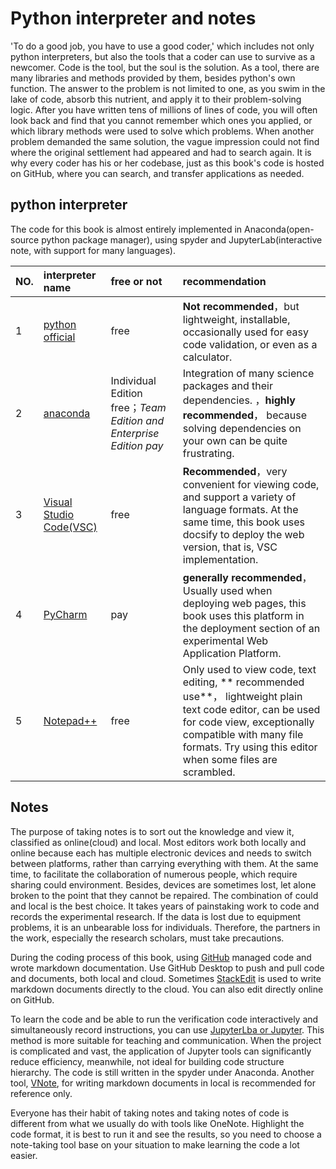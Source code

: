 # Python interpreter and notes
'To do a good job, you have to use a good coder,' which includes not only python interpreters, but also the tools that a coder can use to survive as a newcomer. Code is the tool, but the soul is the solution. As a tool, there are many libraries and methods provided by them, besides python's own function.  The answer to the problem is not limited to one, as you swim in the lake of code, absorb this nutrient, and apply it to their problem-solving logic. After you have written tens of millions of lines of code, you will often look back and find that you cannot remember which ones you applied, or which library methods were used to solve which problems. When another problem demanded the same solution, the vague impression could not find where the original settlement had appeared and had to search again. It is why every coder has his or her codebase, just as this book's code is hosted on GitHub, where you can search, and transfer applications as needed.

## python interpreter
The code for this book is almost entirely implemented in Anaconda(open-source python package manager), using spyder and JupyterLab(interactive note, with support for many languages).

NO. |interpreter name| free or not|recommendation|
------------ |:-------------|:-------------|:-------------|
1 |[python official](https://www.python.org/downloads/)|free|**Not recommended**，but lightweight, installable, occasionally used for easy code validation, or even as a calculator.| 
2 |[anaconda](https://www.anaconda.com/)|Individual Edition free；<em>Team Edition and Enterprise Edition pay</em> |Integration of many science packages and their dependencies. ，**highly recommended**， because solving dependencies on your own can be quite frustrating.|
3 |[Visual Studio Code(VSC)](https://code.visualstudio.com/)|free|**Recommended**，very convenient for viewing code, and support a variety of language formats. At the same time, this book uses docsify to deploy the web version, that is, VSC implementation.|
4 |[PyCharm](https://www.jetbrains.com/pycharm/download/#section=windows)|pay|**generally recommended**，Usually used when deploying web pages, this book uses this platform in the deployment section of an experimental Web Application Platform.|
5 |[Notepad++](https://notepad-plus-plus.org/)|free|Only used to view code, text editing, ** recommended use**， lightweight plain text code editor, can be used for code view, exceptionally compatible with many file formats. Try using this editor when some files are scrambled.|

## Notes
The purpose of taking notes is to sort out the knowledge and view it, classified as online(cloud) and local. Most editors work both locally and online because each has multiple electronic devices and needs to switch between platforms, rather than carrying everything with them. At the same time, to facilitate the collaboration of numerous people, which require sharing could environment. Besides, devices are sometimes lost, let alone broken to the point that they cannot be repaired. The combination of could and local is the best choice. It takes years of painstaking work to code and records the experimental research. If the data is lost due to equipment problems, it is an unbearable loss for individuals. Therefore, the partners in the work, especially the research scholars, must take precautions.

During the coding process of this book, using [GitHub](https://github.com/richieBao) managed code and wrote markdown documentation. Use GitHub Desktop to push and pull code and documents, both local and cloud.  Sometimes [StackEdit](https://stackedit.io/) is used to write markdown documents directly to the cloud. You can also edit directly online on GitHub.

To learn the code and be able to run the verification code interactively and simultaneously record instructions, you can use [JupyterLba or Jupyter](https://jupyter.org/). This method is more suitable for teaching and communication. When the project is complicated and vast, the application of Jupyter tools can significantly reduce efficiency, meanwhile, not ideal for building code structure hierarchy. The code is still written in the spyder under Anaconda. Another tool, [VNote](https://tamlok.github.io/vnote/en_us/), for writing markdown documents in local is recommended for reference only.

Everyone has their habit of taking notes and taking notes of code is different from what we usually do with tools like OneNote. Highlight the code format, it is best to run it and see the results, so you need to choose a note-taking tool base on your situation to make learning the code a lot easier.